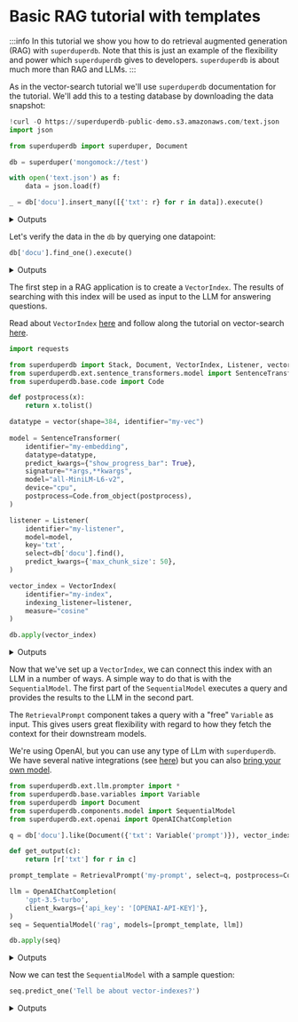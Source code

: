 
# Basic RAG tutorial with templates

:::info
In this tutorial we show you how to do retrieval augmented generation (RAG) with `superduperdb`.
Note that this is just an example of the flexibility and power which `superduperdb` gives 
to developers. `superduperdb` is about much more than RAG and LLMs. 
:::

As in the vector-search tutorial we'll use `superduperdb` documentation for the tutorial.
We'll add this to a testing database by downloading the data snapshot:

```python
!curl -O https://superduperdb-public-demo.s3.amazonaws.com/text.json
import json

from superduperdb import superduper, Document

db = superduper('mongomock://test')

with open('text.json') as f:
    data = json.load(f)

_ = db['docu'].insert_many([{'txt': r} for r in data]).execute()
```

<details>
<summary>Outputs</summary>
<pre>
      % Total    % Received % Xferd  Average Speed   Time    Time     Time  Current
                                     Dload  Upload   Total   Spent    Left  Speed
    100  479k  100  479k    0     0   501k      0 --:--:-- --:--:-- --:--:--  504k
    2024-Jun-02 14:23:40.34| INFO     | Duncans-MBP.fritz.box| superduperdb.base.build:69   | Data Client is ready. mongomock.MongoClient('localhost', 27017)
    2024-Jun-02 14:23:40.35| INFO     | Duncans-MBP.fritz.box| superduperdb.base.build:42   | Connecting to Metadata Client with engine:  mongomock.MongoClient('localhost', 27017)
    2024-Jun-02 14:23:40.36| INFO     | Duncans-MBP.fritz.box| superduperdb.base.build:155  | Connecting to compute client: None
    2024-Jun-02 14:23:40.36| INFO     | Duncans-MBP.fritz.box| superduperdb.base.datalayer:85   | Building Data Layer
    2024-Jun-02 14:23:40.36| INFO     | Duncans-MBP.fritz.box| superduperdb.base.build:220  | Configuration: 
     +---------------+------------------+
    | Configuration |      Value       |
    +---------------+------------------+
    |  Data Backend | mongomock://test |
    +---------------+------------------+
    2024-Jun-02 14:23:40.37| INFO     | Duncans-MBP.fritz.box| superduperdb.backends.local.compute:37   | Submitting job. function:\<function callable_job at 0x11e98dda0\>
    2024-Jun-02 14:23:40.38| SUCCESS  | Duncans-MBP.fritz.box| superduperdb.backends.local.compute:43   | Job submitted on \<superduperdb.backends.local.compute.LocalComputeBackend object at 0x2a8ed7050\>.  function:\<function callable_job at 0x11e98dda0\> future:ebe43b87-1388-4247-8502-ed2da8659ecd

</pre>
</details>

Let's verify the data in the `db` by querying one datapoint:

```python
db['docu'].find_one().execute()
```

<details>
<summary>Outputs</summary>
<pre>
    Document(\{'txt': "---\nsidebar_position: 5\n---\n\n# Encoding data\n\nIn AI, typical types of data are:\n\n- **Numbers** (integers, floats, etc.)\n- **Text**\n- **Images**\n- **Audio**\n- **Videos**\n- **...bespoke in house data**\n\nMost databases don't support any data other than numbers and text.\nSuperDuperDB enables the use of these more interesting data-types using the `Document` wrapper.\n\n### `Document`\n\nThe `Document` wrapper, wraps dictionaries, and is the container which is used whenever \ndata is exchanged with your database. That means inputs, and queries, wrap dictionaries \nused with `Document` and also results are returned wrapped with `Document`.\n\nWhenever the `Document` contains data which is in need of specialized serialization,\nthen the `Document` instance contains calls to `DataType` instances.\n\n### `DataType`\n\nThe [`DataType` class](../apply_api/datatype), allows users to create and encoder custom datatypes, by providing \ntheir own encoder/decoder pairs.\n\nHere is an example of applying an `DataType` to add an image to a `Document`:\n\n```python\nimport pickle\nimport PIL.Image\nfrom superduperdb import DataType, Document\n\nimage = PIL.Image.open('my_image.jpg')\n\nmy_image_encoder = DataType(\n    identifier='my-pil',\n    encoder=lambda x: pickle.dumps(x),\n    decoder=lambda x: pickle.loads(x),\n)\n\ndocument = Document(\{'img': my_image_encoder(image)\})\n```\n\nThe bare-bones dictionary may be exposed with `.unpack()`:\n\n```python\n\>\>\> document.unpack()\n\{'img': \<PIL.PngImagePlugin.PngImageFile image mode=P size=400x300\>\}\n```\n\nBy default, data encoded with `DataType` is saved in the database, but developers \nmay alternatively save data in the `db.artifact_store` instead. \n\nThis may be achiever by specifying the `encodable=...` parameter:\n\n```python\nmy_image_encoder = DataType(\n    identifier='my-pil',\n    encoder=lambda x: pickle.dumps(x),\n    decoder=lambda x: pickle.loads(x),\n    encodable='artifact',    # saves to disk/ db.artifact_store\n    # encodable='lazy_artifact', # Just in time loading\n)\n```\n\nThe `encodable` specifies the type of the output of the `__call__` method, \nwhich will be a subclass of `superduperdb.components.datatype._BaseEncodable`.\nThese encodables become leaves in the tree defines by a `Document`.\n\n### `Schema`\n\nA `Schema` allows developers to connect named fields of dictionaries \nor columns of `pandas.DataFrame` objects with `DataType` instances.\n\nA `Schema` is used, in particular, for SQL databases/ tables, and for \nmodels that return multiple outputs.\n\nHere is an example `Schema`, which is used together with text and image \nfields:\n\n```python\ns = Schema('my-schema', fields=\{'my-text': 'str', 'my-image': my_image_encoder\})\n```\n", '_fold': 'train', '_id': ObjectId('665c644c53dcb972da5a9928')\})
</pre>
</details>

The first step in a RAG application is to create a `VectorIndex`. The results of searching 
with this index will be used as input to the LLM for answering questions.

Read about `VectorIndex` [here](../apply_api/vector_index.md) and follow along the tutorial on 
vector-search [here](./vector_search.md).

```python
import requests 

from superduperdb import Stack, Document, VectorIndex, Listener, vector
from superduperdb.ext.sentence_transformers.model import SentenceTransformer
from superduperdb.base.code import Code

def postprocess(x):
    return x.tolist()

datatype = vector(shape=384, identifier="my-vec")
    
model = SentenceTransformer(
    identifier="my-embedding",
    datatype=datatype,
    predict_kwargs={"show_progress_bar": True},
    signature="*args,**kwargs",
    model="all-MiniLM-L6-v2",      
    device="cpu",
    postprocess=Code.from_object(postprocess),
)

listener = Listener(
    identifier="my-listener",
    model=model,
    key='txt',
    select=db['docu'].find(),
    predict_kwargs={'max_chunk_size': 50},
)

vector_index = VectorIndex(
    identifier="my-index",
    indexing_listener=listener,
    measure="cosine"
)

db.apply(vector_index)
```

<details>
<summary>Outputs</summary>
<pre>
    from superduperdb import code
    
    @code
    def postprocess(x):
        return x.tolist()
    

</pre>
<pre>
    /Users/dodo/.pyenv/versions/3.11.7/envs/superduperdb-3.11/lib/python3.11/site-packages/huggingface_hub/file_download.py:1132: FutureWarning: `resume_download` is deprecated and will be removed in version 1.0.0. Downloads always resume when possible. If you want to force a new download, use `force_download=True`.
      warnings.warn(
    /Users/dodo/.pyenv/versions/3.11.7/envs/superduperdb-3.11/lib/python3.11/site-packages/huggingface_hub/file_download.py:1132: FutureWarning: `resume_download` is deprecated and will be removed in version 1.0.0. Downloads always resume when possible. If you want to force a new download, use `force_download=True`.
      warnings.warn(

</pre>
<pre>
    2024-Jun-02 14:23:58.41| INFO     | Duncans-MBP.fritz.box| superduperdb.backends.local.compute:37   | Submitting job. function:\<function method_job at 0x11e98de40\>

</pre>
<pre>
    204it [00:00, 149744.14it/s]
</pre>
<pre>
    2024-Jun-02 14:23:59.54| INFO     | Duncans-MBP.fritz.box| superduperdb.components.model:752  | Computing chunk 0/4

</pre>
<pre>
    

</pre>
<pre>
    Batches:   0%|          | 0/2 [00:00\<?, ?it/s]
</pre>
<pre>
    2024-Jun-02 14:24:00.55| INFO     | Duncans-MBP.fritz.box| superduperdb.components.model:776  | Adding 50 model outputs to `db`
    2024-Jun-02 14:24:00.58| WARNING  | Duncans-MBP.fritz.box| superduperdb.backends.mongodb.query:316  | Some delete ids are not executed , hence halting execution Please note the partially executed operations wont trigger any `model/listeners` unless CDC is active.
    2024-Jun-02 14:24:00.58| INFO     | Duncans-MBP.fritz.box| superduperdb.components.model:752  | Computing chunk 1/4

</pre>
<pre>
    Batches:   0%|          | 0/2 [00:00\<?, ?it/s]
</pre>
<pre>
    2024-Jun-02 14:24:01.40| INFO     | Duncans-MBP.fritz.box| superduperdb.components.model:776  | Adding 50 model outputs to `db`
    2024-Jun-02 14:24:01.43| WARNING  | Duncans-MBP.fritz.box| superduperdb.backends.mongodb.query:316  | Some delete ids are not executed , hence halting execution Please note the partially executed operations wont trigger any `model/listeners` unless CDC is active.
    2024-Jun-02 14:24:01.43| INFO     | Duncans-MBP.fritz.box| superduperdb.components.model:752  | Computing chunk 2/4

</pre>
<pre>
    Batches:   0%|          | 0/2 [00:00\<?, ?it/s]
</pre>
<pre>
    2024-Jun-02 14:24:02.28| INFO     | Duncans-MBP.fritz.box| superduperdb.components.model:776  | Adding 50 model outputs to `db`
    2024-Jun-02 14:24:02.30| WARNING  | Duncans-MBP.fritz.box| superduperdb.backends.mongodb.query:316  | Some delete ids are not executed , hence halting execution Please note the partially executed operations wont trigger any `model/listeners` unless CDC is active.
    2024-Jun-02 14:24:02.30| INFO     | Duncans-MBP.fritz.box| superduperdb.components.model:752  | Computing chunk 3/4

</pre>
<pre>
    Batches:   0%|          | 0/2 [00:00\<?, ?it/s]
</pre>
<pre>
    2024-Jun-02 14:24:03.13| INFO     | Duncans-MBP.fritz.box| superduperdb.components.model:776  | Adding 50 model outputs to `db`
    2024-Jun-02 14:24:03.16| WARNING  | Duncans-MBP.fritz.box| superduperdb.backends.mongodb.query:316  | Some delete ids are not executed , hence halting execution Please note the partially executed operations wont trigger any `model/listeners` unless CDC is active.
    2024-Jun-02 14:24:03.16| INFO     | Duncans-MBP.fritz.box| superduperdb.components.model:752  | Computing chunk 4/4

</pre>
<pre>
    Batches:   0%|          | 0/1 [00:00\<?, ?it/s]
</pre>
<pre>
    2024-Jun-02 14:24:03.26| INFO     | Duncans-MBP.fritz.box| superduperdb.components.model:776  | Adding 4 model outputs to `db`
    2024-Jun-02 14:24:03.26| WARNING  | Duncans-MBP.fritz.box| superduperdb.backends.mongodb.query:316  | Some delete ids are not executed , hence halting execution Please note the partially executed operations wont trigger any `model/listeners` unless CDC is active.
    2024-Jun-02 14:24:03.26| SUCCESS  | Duncans-MBP.fritz.box| superduperdb.backends.local.compute:43   | Job submitted on \<superduperdb.backends.local.compute.LocalComputeBackend object at 0x2a8ed7050\>.  function:\<function method_job at 0x11e98de40\> future:ac399012-8213-481a-b537-3d187fb69583
    2024-Jun-02 14:24:03.26| INFO     | Duncans-MBP.fritz.box| superduperdb.backends.local.compute:37   | Submitting job. function:\<function callable_job at 0x11e98dda0\>
    2024-Jun-02 14:24:04.56| INFO     | Duncans-MBP.fritz.box| superduperdb.base.datalayer:169  | Loading vectors of vector-index: 'my-index'
    2024-Jun-02 14:24:04.56| INFO     | Duncans-MBP.fritz.box| superduperdb.base.datalayer:179  | docu.find(documents[0], documents[1])

</pre>
<pre>
    Loading vectors into vector-table...: 204it [00:00, 3031.62it/s]
</pre>
<pre>
    2024-Jun-02 14:24:04.63| SUCCESS  | Duncans-MBP.fritz.box| superduperdb.backends.local.compute:43   | Job submitted on \<superduperdb.backends.local.compute.LocalComputeBackend object at 0x2a8ed7050\>.  function:\<function callable_job at 0x11e98dda0\> future:41ae1218-3899-4588-bef6-481acee98e25

</pre>
<pre>
    

</pre>
<pre>
    ([\<superduperdb.jobs.job.ComponentJob at 0x2dfe3a810\>,
      \<superduperdb.jobs.job.FunctionJob at 0x2acd55dd0\>],
     VectorIndex(identifier='my-index', uuid='7cb9de9f-4cc8-4944-a297-f6a433c51d19', indexing_listener=Listener(identifier='my-listener', uuid='81ea6d64-21f0-4552-b234-1bcf8094c35f', key='txt', model=SentenceTransformer(preferred_devices=('cuda', 'mps', 'cpu'), device='cpu', identifier='my-embedding', uuid='db4daee6-22fe-43fe-8a57-97ced878ef2a', signature='*args,**kwargs', datatype=DataType(identifier='my-vec', uuid='dbdb8706-10f7-4377-952b-b83b81c6624a', encoder=None, decoder=None, info=None, shape=(384,), directory=None, encodable='native', bytes_encoding=\<BytesEncoding.BYTES: 'Bytes'\>, intermediate_type='bytes', media_type=None), output_schema=None, flatten=False, model_update_kwargs=\{\}, predict_kwargs=\{'show_progress_bar': True\}, compute_kwargs=\{\}, validation=None, metric_values=\{\}, object=SentenceTransformer(
       (0): Transformer(\{'max_seq_length': 256, 'do_lower_case': False\}) with Transformer model: BertModel 
       (1): Pooling(\{'word_embedding_dimension': 384, 'pooling_mode_cls_token': False, 'pooling_mode_mean_tokens': True, 'pooling_mode_max_tokens': False, 'pooling_mode_mean_sqrt_len_tokens': False, 'pooling_mode_weightedmean_tokens': False, 'pooling_mode_lasttoken': False, 'include_prompt': True\})
       (2): Normalize()
     ), model='all-MiniLM-L6-v2', preprocess=None, postprocess=Code(identifier='', uuid='cb1d9759-5061-4f39-a91d-e25b959e2a18', code='from superduperdb import code\n\n@code\ndef postprocess(x):\n    return x.tolist()\n')), select=docu.find(), active=True, predict_kwargs=\{'max_chunk_size': 50\}), compatible_listener=None, measure='cosine', metric_values=\{\}))
</pre>
</details>

Now that we've set up a `VectorIndex`, we can connect this index with an LLM in a number of ways.
A simple way to do that is with the `SequentialModel`. The first part of the `SequentialModel`
executes a query and provides the results to the LLM in the second part. 

The `RetrievalPrompt` component takes a query with a "free" `Variable` as input. 
This gives users great flexibility with regard to how they fetch the context
for their downstream models.

We're using OpenAI, but you can use any type of LLm with `superduperdb`. We have several 
native integrations (see [here](../ai_integraitons/)) but you can also [bring your own model](../models/bring_your_own_model.md).

```python
from superduperdb.ext.llm.prompter import *
from superduperdb.base.variables import Variable
from superduperdb import Document
from superduperdb.components.model import SequentialModel
from superduperdb.ext.openai import OpenAIChatCompletion

q = db['docu'].like(Document({'txt': Variable('prompt')}), vector_index='my-index', n=5).find().limit(10)

def get_output(c):
    return [r['txt'] for r in c]

prompt_template = RetrievalPrompt('my-prompt', select=q, postprocess=Code.from_object(get_output))

llm = OpenAIChatCompletion(
    'gpt-3.5-turbo',
    client_kwargs={'api_key': '[OPENAI-API-KEY]'},
)
seq = SequentialModel('rag', models=[prompt_template, llm])

db.apply(seq)
```

<details>
<summary>Outputs</summary>
<pre>
    from superduperdb import code
    
    @code
    def get_output(c):
        return [r['txt'] for r in c]
    

</pre>
<pre>
    ([],
     SequentialModel(identifier='rag', uuid='1c211bfe-00df-4cff-b2a3-7722265150ca', signature='**kwargs', datatype=None, output_schema=None, flatten=False, model_update_kwargs=\{\}, predict_kwargs=\{\}, compute_kwargs=\{\}, validation=None, metric_values=\{\}, models=[RetrievalPrompt(identifier='my-prompt', uuid='e7142d22-e2fc-44de-8c12-5a8b985239bb', signature='**kwargs', datatype=None, output_schema=None, flatten=False, model_update_kwargs=\{\}, predict_kwargs=\{\}, compute_kwargs=\{\}, validation=None, metric_values=\{\}, preprocess=None, postprocess=Code(identifier='', uuid='f49a9d39-693b-4504-852c-6a682bca7e0c', code="from superduperdb import code\n\n@code\ndef get_output(c):\n    return [r['txt'] for r in c]\n"), select=docu.like(documents[0], vector_index="my-index", n=5).find().limit(10), prompt_explanation="HERE ARE SOME FACTS SEPARATED BY '---' IN OUR DATA REPOSITORY WHICH WILL HELP YOU ANSWER THE QUESTION.", prompt_introduction='HERE IS THE QUESTION WHICH YOU SHOULD ANSWER BASED ONLY ON THE PREVIOUS FACTS:', join='\n---\n'), OpenAIChatCompletion(identifier='gpt-3.5-turbo', uuid='41b0db16-8269-46fa-a6ac-9e56636f68c0', signature='singleton', datatype=None, output_schema=None, flatten=False, model_update_kwargs=\{\}, predict_kwargs=\{\}, compute_kwargs=\{\}, validation=None, metric_values=\{\}, model='gpt-3.5-turbo', max_batch_size=8, openai_api_key=None, openai_api_base=None, client_kwargs=\{'api_key': '[OPENAI-API-KEY]'\}, batch_size=1, prompt='')]))
</pre>
</details>

Now we can test the `SequentialModel` with a sample question:

```python
seq.predict_one('Tell be about vector-indexes?')
```

<details>
<summary>Outputs</summary>
<pre>
    2024-Jun-02 14:31:27.41| INFO     | Duncans-MBP.fritz.box| superduperdb.base.datalayer:1055 | \{\}

</pre>
<pre>
    Batches:   0%|          | 0/1 [00:00\<?, ?it/s]
</pre>
<pre>
    'VectorIndexes in SuperDuperDB wrap a Listener so that outputs are searchable. They can take a second Listener for multimodal search and apply to Listener instances containing Model instances that output vectors, arrays, or tensors. They can be leveraged in SuperDuperDB queries with the `.like` operator. VectorIndexes are set up by applying them to the datalayer `db`.'
</pre>
</details>
